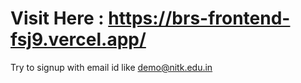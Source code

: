 # Visit Here : https://brs-frontend-fsj9.vercel.app/ 
Try to signup with email id like demo@nitk.edu.in
